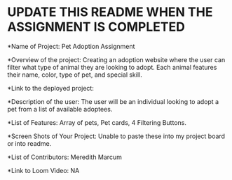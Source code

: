 <!-- # Adoption Website

## Setup
* Clone this repo to your exercises directory
* Create a setup branch and push up the usual stuff
* Review the [Instructions](instructions.md) -->

# UPDATE THIS README WHEN THE ASSIGNMENT IS COMPLETED

*Name of Project: Pet Adoption Assignment

*Overview of the project: Creating an adoption website where the user can filter what type of animal they are looking to adopt. Each animal features their name, color, type of pet, and special  skill. 

*Link to the deployed project: 

*Description of the user: The user will be an individual looking to adopt a pet from a list of available adoptees.

*List of Features: Array of pets, Pet cards, 4 Filtering Buttons.

*Screen Shots of Your Project: Unable to paste these into my project board or into readme. 

*List of Contributors: Meredith Marcum

*Link to Loom Video: NA

  
